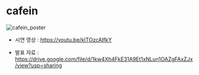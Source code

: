 # cafein

![cafein_poster](img/poster.png) 

- 시연 영상 : <https://youtu.be/kITOzcAIfkY>

- 발표 자료 : <https://drive.google.com/file/d/1kw4Xh4FkE31A9Et1xNLun1OAZgFAxZJx/view?usp=sharing>
